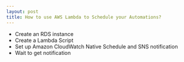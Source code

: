 ```yaml
---
layout: post
title: How to use AWS Lambda to Schedule your Automations?
---
```


- Create an RDS instance
- Create a Lambda Script
- Set up Amazon CloudWatch Native Schedule and SNS notification
- Wait to get notification
